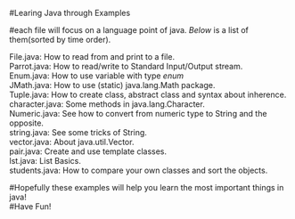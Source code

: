 #Learing Java through Examples

#each file will focus on a language point of java.
*Below* is a list of them(sorted by time order).

File.java:          How to read from and print to a file.    
Parrot.java:        How to read/write to Standard Input/Output stream.    
Enum.java:          How to use variable with type *enum*    
JMath.java:         How to use (static) java.lang.Math package.     
Tuple.java:         How to create class, abstract class and syntax about inherence.    
character.java:     Some methods in java.lang.Character.     
Numeric.java:       See how to convert from numeric type to String and the opposite.    
string.java:        See some tricks of String.    
vector.java:        About java.util.Vector.     
pair.java:          Create and use template classes.    
lst.java:           List Basics.    
students.java:      How to compare your own classes and sort the objects.

#Hopefully these examples will help you learn the most important things in java!     
#Have Fun!    